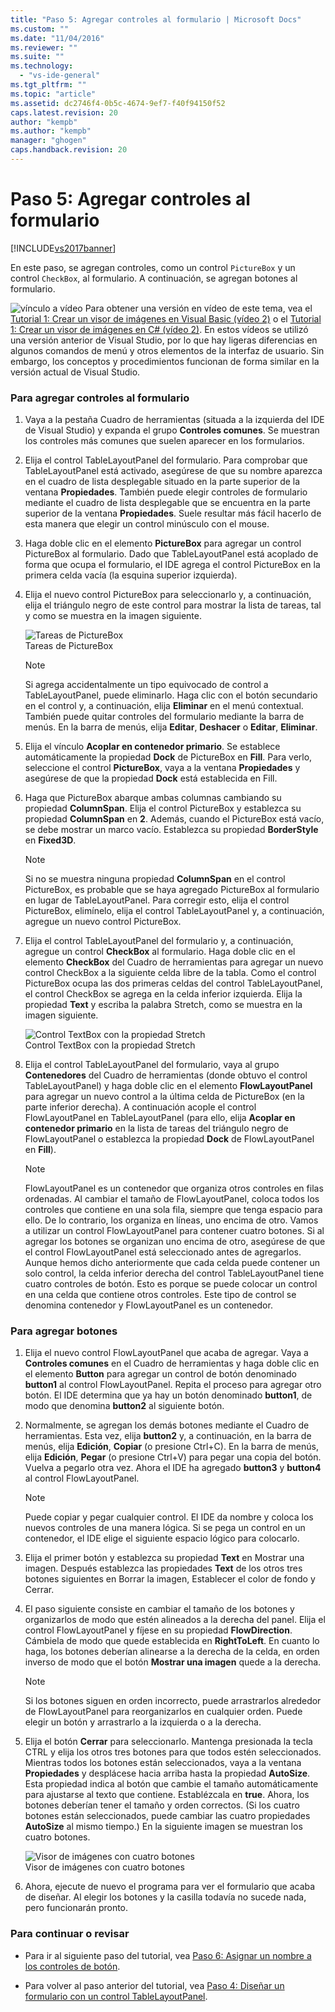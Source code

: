 ```yaml
---
title: "Paso 5: Agregar controles al formulario | Microsoft Docs"
ms.custom: ""
ms.date: "11/04/2016"
ms.reviewer: ""
ms.suite: ""
ms.technology: 
  - "vs-ide-general"
ms.tgt_pltfrm: ""
ms.topic: "article"
ms.assetid: dc2746f4-0b5c-4674-9ef7-f40f94150f52
caps.latest.revision: 20
author: "kempb"
ms.author: "kempb"
manager: "ghogen"
caps.handback.revision: 20
---
```

# Paso 5: Agregar controles al formulario
[!INCLUDE[vs2017banner](../code-quality/includes/vs2017banner.md)]

En este paso, se agregan controles, como un control `PictureBox` y un control `CheckBox`, al formulario.  A continuación, se agregan botones al formulario.  
  
 ![vínculo a vídeo](~/data-tools/media/playvideo.gif "PlayVideo") Para obtener una versión en vídeo de este tema, vea el [Tutorial 1: Crear un visor de imágenes en Visual Basic \(vídeo 2\)](http://go.microsoft.com/fwlink/?LinkId=205211) o el [Tutorial 1: Crear un visor de imágenes en C\# \(vídeo 2\)](http://go.microsoft.com/fwlink/?LinkId=205200).  En estos vídeos se utilizó una versión anterior de Visual Studio, por lo que hay ligeras diferencias en algunos comandos de menú y otros elementos de la interfaz de usuario.  Sin embargo, los conceptos y procedimientos funcionan de forma similar en la versión actual de Visual Studio.  
  
### Para agregar controles al formulario  
  
1.  Vaya a la pestaña Cuadro de herramientas \(situada a la izquierda del IDE de Visual Studio\) y expanda el grupo **Controles comunes**.  Se muestran los controles más comunes que suelen aparecer en los formularios.  
  
2.  Elija el control TableLayoutPanel del formulario.  Para comprobar que TableLayoutPanel está activado, asegúrese de que su nombre aparezca en el cuadro de lista desplegable situado en la parte superior de la ventana **Propiedades**.  También puede elegir controles de formulario mediante el cuadro de lista desplegable que se encuentra en la parte superior de la ventana **Propiedades**.  Suele resultar más fácil hacerlo de esta manera que elegir un control minúsculo con el mouse.  
  
3.  Haga doble clic en el elemento **PictureBox** para agregar un control PictureBox al formulario.  Dado que TableLayoutPanel está acoplado de forma que ocupa el formulario, el IDE agrega el control PictureBox en la primera celda vacía \(la esquina superior izquierda\).  
  
4.  Elija el nuevo control PictureBox para seleccionarlo y, a continuación, elija el triángulo negro de este control para mostrar la lista de tareas, tal y como se muestra en la imagen siguiente.  
  
     ![Tareas de PictureBox](~/ide/media/express_pictureboxtasks.png "Express\_PictureBoxTasks")  
Tareas de PictureBox  
  
    > [!NOTE]
    >  Si agrega accidentalmente un tipo equivocado de control a TableLayoutPanel, puede eliminarlo.  Haga clic con el botón secundario en el control y, a continuación, elija **Eliminar** en el menú contextual.  También puede quitar controles del formulario mediante la barra de menús.  En la barra de menús, elija **Editar**, **Deshacer** o **Editar**, **Eliminar**.  
  
5.  Elija el vínculo **Acoplar en contenedor primario**.  Se establece automáticamente la propiedad **Dock** de PictureBox en **Fill**.  Para verlo, seleccione el control **PictureBox**, vaya a la ventana **Propiedades** y asegúrese de que la propiedad **Dock** está establecida en Fill.  
  
6.  Haga que PictureBox abarque ambas columnas cambiando su propiedad **ColumnSpan**.  Elija el control PictureBox y establezca su propiedad **ColumnSpan** en **2**.  Además, cuando el PictureBox está vacío, se debe mostrar un marco vacío.  Establezca su propiedad **BorderStyle** en **Fixed3D**.  
  
    > [!NOTE]
    >  Si no se muestra ninguna propiedad **ColumnSpan** en el control PictureBox, es probable que se haya agregado PictureBox al formulario en lugar de TableLayoutPanel.  Para corregir esto, elija el control PictureBox, elimínelo, elija el control TableLayoutPanel y, a continuación, agregue un nuevo control PictureBox.  
  
7.  Elija el control TableLayoutPanel del formulario y, a continuación, agregue un control **CheckBox** al formulario.  Haga doble clic en el elemento **CheckBox** del Cuadro de herramientas para agregar un nuevo control CheckBox a la siguiente celda libre de la tabla.  Como el control PictureBox ocupa las dos primeras celdas del control TableLayoutPanel, el control CheckBox se agrega en la celda inferior izquierda.  Elija la propiedad **Text** y escriba la palabra Stretch, como se muestra en la imagen siguiente.  
  
     ![Control TextBox con la propiedad Stretch](~/ide/media/express_pictureviewercheckbox.png "Express\_PictureViewerCheckbox")  
Control TextBox con la propiedad Stretch  
  
8.  Elija el control TableLayoutPanel del formulario, vaya al grupo **Contenedores** del Cuadro de herramientas \(donde obtuvo el control TableLayoutPanel\) y haga doble clic en el elemento **FlowLayoutPanel** para agregar un nuevo control a la última celda de PictureBox \(en la parte inferior derecha\).  A continuación acople el control FlowLayoutPanel en TableLayoutPanel \(para ello, elija **Acoplar en contenedor primario** en la lista de tareas del triángulo negro de FlowLayoutPanel o establezca la propiedad **Dock** de FlowLayoutPanel en **Fill**\).  
  
    > [!NOTE]
    >  FlowLayoutPanel es un contenedor que organiza otros controles en filas ordenadas.  Al cambiar el tamaño de FlowLayoutPanel, coloca todos los controles que contiene en una sola fila, siempre que tenga espacio para ello.  De lo contrario, los organiza en líneas, uno encima de otro.  Vamos a utilizar un control FlowLayoutPanel para contener cuatro botones.  Si al agregar los botones se organizan uno encima de otro, asegúrese de que el control FlowLayoutPanel está seleccionado antes de agregarlos.  Aunque hemos dicho anteriormente que cada celda puede contener un solo control, la celda inferior derecha del control TableLayoutPanel tiene cuatro controles de botón.  Esto es porque se puede colocar un control en una celda que contiene otros controles.  Este tipo de control se denomina contenedor y FlowLayoutPanel es un contenedor.  
  
### Para agregar botones  
  
1.  Elija el nuevo control FlowLayoutPanel que acaba de agregar.  Vaya a **Controles comunes** en el Cuadro de herramientas y haga doble clic en el elemento **Button** para agregar un control de botón denominado **button1** al control FlowLayoutPanel.  Repita el proceso para agregar otro botón.  El IDE determina que ya hay un botón denominado **button1**, de modo que denomina **button2** al siguiente botón.  
  
2.  Normalmente, se agregan los demás botones mediante el Cuadro de herramientas.  Esta vez, elija **button2** y, a continuación, en la barra de menús, elija **Edición**, **Copiar** \(o presione Ctrl\+C\).  En la barra de menús, elija **Edición**, **Pegar** \(o presione Ctrl\+V\) para pegar una copia del botón.  Vuelva a pegarlo otra vez.  Ahora el IDE ha agregado **button3** y **button4** al control FlowLayoutPanel.  
  
    > [!NOTE]
    >  Puede copiar y pegar cualquier control.  El IDE da nombre y coloca los nuevos controles de una manera lógica.  Si se pega un control en un contenedor, el IDE elige el siguiente espacio lógico para colocarlo.  
  
3.  Elija el primer botón y establezca su propiedad **Text** en Mostrar una imagen.  Después establezca las propiedades **Text** de los otros tres botones siguientes en Borrar la imagen, Establecer el color de fondo y Cerrar.  
  
4.  El paso siguiente consiste en cambiar el tamaño de los botones y organizarlos de modo que estén alineados a la derecha del panel.  Elija el control FlowLayoutPanel y fíjese en su propiedad **FlowDirection**.  Cámbiela de modo que quede establecida en **RightToLeft**.  En cuanto lo haga, los botones deberían alinearse a la derecha de la celda, en orden inverso de modo que el botón **Mostrar una imagen** quede a la derecha.  
  
    > [!NOTE]
    >  Si los botones siguen en orden incorrecto, puede arrastrarlos alrededor de FlowLayoutPanel para reorganizarlos en cualquier orden.  Puede elegir un botón y arrastrarlo a la izquierda o a la derecha.  
  
5.  Elija el botón **Cerrar** para seleccionarlo.  Mantenga presionada la tecla CTRL y elija los otros tres botones para que todos estén seleccionados.  Mientras todos los botones están seleccionados, vaya a la ventana **Propiedades** y desplácese hacia arriba hasta la propiedad **AutoSize**.  Esta propiedad indica al botón que cambie el tamaño automáticamente para ajustarse al texto que contiene.  Establézcala en **true**.  Ahora, los botones deberían tener el tamaño y orden correctos. \(Si los cuatro botones están seleccionados, puede cambiar las cuatro propiedades **AutoSize** al mismo tiempo.\) En la siguiente imagen se muestran los cuatro botones.  
  
     ![Visor de imágenes con cuatro botones](~/ide/media/express_autosize.png "Express\_AutoSize")  
Visor de imágenes con cuatro botones  
  
6.  Ahora, ejecute de nuevo el programa para ver el formulario que acaba de diseñar.  Al elegir los botones y la casilla todavía no sucede nada, pero funcionarán pronto.  
  
### Para continuar o revisar  
  
-   Para ir al siguiente paso del tutorial, vea [Paso 6: Asignar un nombre a los controles de botón](../ide/step-6-name-your-button-controls.md).  
  
-   Para volver al paso anterior del tutorial, vea [Paso 4: Diseñar un formulario con un control TableLayoutPanel](../ide/step-4-lay-out-your-form-with-a-tablelayoutpanel-control.md).